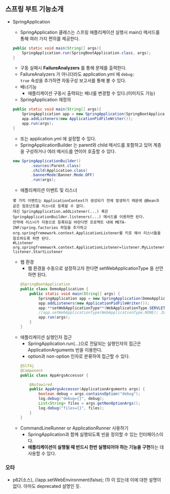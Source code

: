 ## 스프링 부트 기능소개

* SpringApplication
  * SpringApplication 클래스는 스프링 애플리케이션 실행시 main() 메서드를 통해 여러 가지 편의를 제공한다.
  ```java
  public static void main(String[] args){
      SpringApplication.run(SpringBootApplication.class, args);
  }
  ```
  * 구동 실패시 **FailureAnalyzers** 를 통해 문제를 출력한다.
  * FailureAnalyzers 가 아니더라도 application.yml 에 <code>debug: true</code> 속성을 추가하면 자동구성 보고서를 통해 볼 수 있다.
  * 배너기능
    * 애플리케이션 구동시 출력되는 배너를 변경할 수 있다.(이미지도 가능)
  * SpringApplication 재정의
  ```java
  public static void main(String[] args){
      SpringApplication app = new SpringApplication(SpringBootApplication.class);
      app.addListeners(new ApplicationPidFileWriter());
      app.run(args);
  }
  ```
    * 또는 application.yml 에 설정할 수 있다.
  * SpringApplicationBuilder 는 parent와 child 메서드를 포함하고 있어 계층을 구성하거나 여러 메서드를 연이어 호출할 수 있다.
  ```java
  new SpringApplicationBuilder()
          .sources(Parent.class)
          .child(Application.class)
          .bannerMode(Banner.Mode.OFF)
          .run(args);
  ```
  * 애플리케이션 이벤트 및 리스너
  ```
  몇 가지 이벤트는 ApplicationContext가 생성되기 전에 발생하기 때문에 @Bean과 같은 컴포넌트를 리스너로 등록할 수 없다. 
  대신 SpringApplication.addListener(...) 혹은 SpringApplicationBuilder.listeners(...) 메서드를 이용하면 된다.
  만약에 리스너가 자동으로 등록되길 바란다면 프로젝트 내에 META-INF/spring.factories 파일을 추가하고 
  org.springfremework.context.ApplicationListener를 키로 해서 리스너들을 참조하도록 하면 된다.
  #Listener
  org.springfremework.context.ApplicationListener=listener.MyListener, listener.StartListener
  ```
  
  * 웹 환경
    * 웹 환경을 수동으로 설정하고자 한다면 setWebApplicationType 을 선언하면 된다.
    ```java
    @SpringBootApplication
    public class DemoApplication {
        public static void main(String[] args) {
            SpringApplication app = new SpringApplication(DemoApplication.class);
            app.addListeners(new ApplicationPidFileWriter());
            app.**setWebApplicationType**(WebApplicationType.SERVLET);
            //app.setWebApplicationType(WebApplicationType.NONE); JUnit 테스트할 때 유용하다.
            app.run(args);
        }
    }
    ```
  * 애플리케이션 실행인자 접근
    * SpringApplication.run(...)으로 전달되는 실행인자의 접근은 ApplicationArguments 빈을 이용한다.
    * option과 non-option 인자로 분류하여 접근할 수 있다.
    ```java
    @Slf4j
    @Component
    public class AppArgsAccessor {

        @Autowired
        public AppArgsAccessor(ApplicationArguments args) {
            boolean debug = args.containsOption("debug");
            log.debug("debug={}", debug);
            List<String> files = args.getNonOptionArgs();
            log.debug("files={}", files);
        }
    }
    ```
  * CommandLineRunner or ApplicationRunner 사용하기
    * SpringApplication과 함께 실행되도록 빈을 정의할 수 있는 인터페이스이다.
    * **애플리케이션이 실행될 때 반드시 한번 실행되어야 하는 기능을 구현**하는 데 사용할 수 있다.


### 오타
* p62(소스), //app.setWebEnvironment(false); (1) 이 있는데 이에 대한 설명이 없다. 아마도 deprecated 설명인 듯.

  

